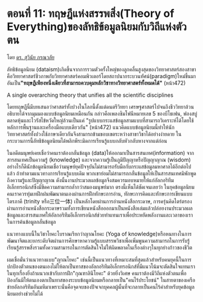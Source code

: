 ตอนที่ 11: ทฤษฎีแห่งสรรพสิ่ง​(Theory​ of​ Everything)​ของลัทธิข้อมูลนิยมกับ​วิถีแห่งตัวตน
===
โดย [ดร. สุวินัย ภรณวลัย](https://www.facebook.com/suvinaip/)

ลัทธิข้อมูลนิยม​ (dataism)​ เกิดขึ้นจากการรวมตัวครั้งใหญ่ของลูกคลื่นสูงสุดของวิทยาศาสตร์สองสาขา​คือวิทยาศาสตร์ชีวภาพกับวิทยาศาสตร์คอมพิวเตอร์​โดยสถาปนากระบวนทัศน์​ (paradigm)​ใหม่ขึ้นมาอันเป็น​ **"ทฤษฎีเพียงหนึ่งเดียวที่สามารถควบคุมหลักวิชาทางวิทยาศาสตร์ทั้งหมดได้"** (หน้า​472)

A single​ overarching​ theory that unifies all the​ scientific disciplines

โดยทฤษฎีนี้มีบทเสนอว่า​ศาสตร์ทั้งปวงในโลกนี้ตั้งแต่ดนตรี​วิทยา เศรษฐศาสตร์​ไปจนถึงชีววิทยาล้วนอธิบายได้จากมุมมองแบบข้อมูลนิยมเหมือนกัน กล่าวคือ​เพลงซิมโฟนีหมายเลข​ 5​ ของบีโธเฟน, ฟองสบู่ตลาดหุ้น​และไวรัสไข้หวัดใหญ่ล้วนเป็นแค่  "รูปแบบกระแสข้อมูลสามแบบที่สามารถวิเคราะห์ได้โดยใช้หลักการพื้นฐานและเครื่องมือแบบเดียวกัน" (หน้า​472) แนวคิดแบบข้อมูลนิยมนี้​ทำให้นักวิทยาศาสตร์ทั้งปวงใช้ภาษาเดียวกัน​จึงสามารถข้ามขอบเขตระหว่างสาขาวิชาได้อย่างง่ายดาย ในกระบวนการนี้​ลัทธิข้อมูลนิยมได้พลิกพีระมิดการเรียนรู้แบบกลับหัวกลับหางจากแต่ก่อน

ในอดีตมนุษย์เคยเชื่อว่า​คนเราต้องกลั่นข้อมูล​ (data)​ ให้ออกมาเป็นสารสนเทศ​(information)​ จากสารสนเทศเป็นความรู้​ (knowledge) และจากความรู้เป็นภูมิปัญญาหรือปัญญาญาณ​ (wisdom) อย่างไรก็ดี​นักข้อมูลนิยมเชื่อว่า​มนุษย์ยุคปัจจุบันไม่สามารถรับมือกับกระแสข้อมูลมหาศาลได้อีกต่อไปแล้ว ถ้าทำตามแนวทางการเรียนรู้แบบเดิม​ พวกเขาย่อมไม่สามารถกลั่นข้อมูลให้เป็นสารสนเทศ​ มิพักพูดถึงความรู้และปัญญาญาณ ดังนั้นงานประมวลผลข้อมูลจึงสมควรมอบหมายให้แก่อัลกอริทึมอิเล็กทรอนิกส์​ซึ่งมีขีดความสามารถล้ำกว่าสมองมนุษย์มาก ตรงนี้เห็นได้ชัดเจนเลยว่า ในยุคข้อมูลนิยม​ คนเราควรทุ่มเทฝึกฝนพัฒนาตนเองผ่านการฝึกทักษะการอ่าน, ทักษะการคิดและทักษะการเขียนแบบไตรภาคี​ (trinity หรือ​三位一体)
เป็นหลักโดยผ่านการอ่านหนังสือกระดาษ, การครุ่นคิดไตร่ตรองผ่านการอ่านหนังสือกระดาษ​รวมทั้งการเขียนหนังสือออกมาเป็นหนังสือเล่ม​ แล้วปล่อยงานประมวลผลข้อมูลและสารสนเทศให้อัลกอริทึมอีเล็กทรอนิกส์ช่วยทำแทนเราเพื่อประหยัดพลังงานและเวลาของเราในการค้นข้อมูล​กลั่นข้อมูล

แนวทางแบบนี้​ในวิชาโยคะโบราณ​เรียกว่า​ญาณโยคะ (Yoga​ of​ knowledge)​ หรือหนทางในการพัฒนาจิต​ และยกระดับจิตผ่านการศึกษาหาความรู้แบบสรรพวิชาเพื่อเพิ่มพูนความสามารถในการรับรู้​เรียนรู้สรรพสิ่ง​ รวมทั้งความสามารถในการตัดสินใจไม่ให้ผิดพลาดในเรื่องต่างๆในทุกย่างก้าวของชีวิต

ผม​เชื่อมั่นว่า​แนวทางแบบ​"ญาณโยคะ" เช่นนี้​เป็นแนวทางที่เหมาะสมที่สุดแล้วสำหรับคนยุคนี้​ในการปกป้องตัวตนของตนเองไม่ให้ตกเป็นทาสของอัลกอริทึมอิเล็กทรอนิกส์ที่มีแนวโน้มจะตัดสินใจแทนเราในทุกเรื่อง​ ยิ่งถ้าผนวกเข้ากับการฝึก​"กุณฑาลินีโยคะ" ด้วยยิ่งวิเศษ คนเราต้องมีวิถีแห่งตัวตน​เพื่อป้องกันมิให้ตนเองตกเป็นทาสของระบบข้อมูลนิยม​หรือกลายเป็น​"คนไร้ประโยชน์" ในสายตาของเครือข่ายอัลกอริทึมอันมหึมา​เพราะนั่นคือจุดจบของปัจเจกบุคคลผู้นั้นที่จะกลายเป็นคนไร้ค่า​สำหรับยุคข้อมูลนิยมอย่างช่วยไม่ได้
<!--stackedit_data:
eyJoaXN0b3J5IjpbLTIwNzk1OTA5ODFdfQ==
-->